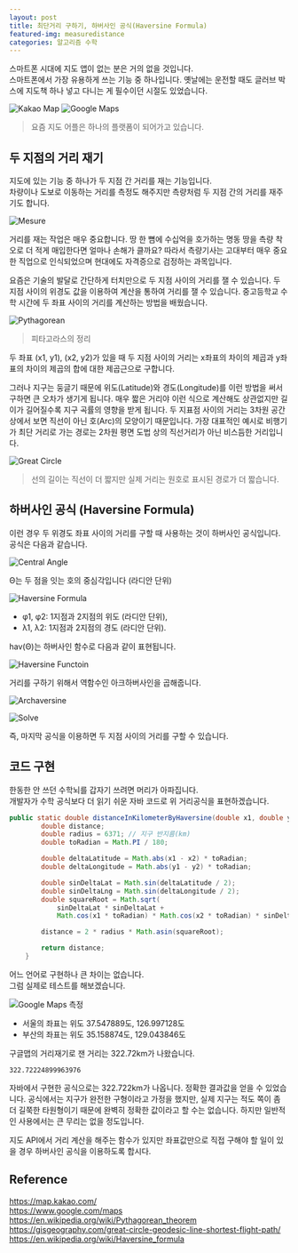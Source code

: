 ```yaml
---
layout: post
title: 최단거리 구하기, 하버사인 공식(Haversine Formula)
featured-img: measuredistance
categories: 알고리즘 수학
---
```


스마트폰 시대에 지도 앱이 없는 분은 거의 없을 것입니다.  
스마트폰에서 가장 유용하게 쓰는 기능 중 하나입니다. 옛날에는 운전할 때도 글러브 박스에 지도책 하나 넣고 다니는 게 필수이던 시절도 있었습니다.

![Kakao Map](/assets/img/posts/haversine/kakaomap.png) ![Google Maps](/assets/img/posts/haversine/googlemaps.png)
> 요즘 지도 어플은 하나의 플랫폼이 되어가고 있습니다.

## 두 지점의 거리 재기

지도에 있는 기능 중 하나가 두 지점 간 거리를 재는 기능입니다.  
차량이나 도보로 이동하는 거리를 측정도 해주지만 측량처럼 두 지점 간의 거리를 재주기도 합니다.

![Mesure](/assets/img/posts/haversine/measuredistance.png)

거리를 재는 작업은 매우 중요합니다. 땅 한 뼘에 수십억을 호가하는 명동 땅을 측량 착오로 더 적게 매입한다면 얼마나 손해가 클까요? 따라서 측량기사는 고대부터 매우 중요한 직업으로 인식되었으며 현대에도 자격증으로 검정하는 과목입니다.  

요즘은 기술의 발달로 간단하게 터치만으로 두 지점 사이의 거리를 잴 수 있습니다. 두 지점 사이의 위경도 값을 이용하여 계산을 통하여 거리를 잴 수 있습니다. 중고등학교 수학 시간에 두 좌표 사이의 거리를 계산하는 방법을 배웠습니다.

![Pythagorean](/assets/img/posts/haversine/pythagorean.png)
> 피타고라스의 정리

두 좌표 (x1, y1), (x2, y2)가 있을 때 두 지점 사이의 거리는 x좌표의 차이의 제곱과 y좌표의 차이의 제곱의 합에 대한 제곱근으로 구합니다.

그러나 지구는 둥글기 때문에 위도(Latitude)와 경도(Longitude)를 이런 방법을 써서 구하면 큰 오차가 생기게 됩니다. 매우 짧은 거리야 이런 식으로 계산해도 상관없지만 길이가 길어질수록 지구 곡률의 영향을 받게 됩니다. 두 지표점 사이의 거리는 3차원 공간 상에서 보면 직선이 아닌 호(Arc)의 모양이기 때문입니다. 가장 대표적인 예시로 비행기가 최단 거리로 가는 경로는 2차원 평면 도법 상의 직선거리가 아닌 비스듬한 거리입니다.

![Great Circle](/assets/img/posts/haversine/RhumbLine-GreatCircle.png)
> 선의 길이는 직선이 더 짧지만 실제 거리는 원호로 표시된 경로가 더 짧습니다.

## 하버사인 공식 (Haversine Formula)

이런 경우 두 위경도 좌표 사이의 거리를 구할 때 사용하는 것이 하버사인 공식입니다. 공식은 다음과 같습니다.

![Central Angle](/assets/img/posts/haversine/centralangle.svg)

Θ는 두 점을 잇는 호의 중심각입니다 (라디안 단위)

![Haversine Formula](/assets/img/posts/haversine/haversineformula.svg)

* φ1, φ2: 1지점과 2지점의 위도 (라디안 단위),
* λ1, λ2: 1지점과 2지점의 경도 (라디안 단위).

hav(Θ)는 하버사인 함수로 다음과 같이 표현됩니다.

![Haversine Functoin](/assets/img/posts/haversine/haversinefunction.svg)

거리를 구하기 위해서 역함수인 아크하버사인을 곱해줍니다.

![Archaversine](/assets/img/posts/haversine/archaversine.svg)

![Solve](/assets/img/posts/haversine/solve.svg)

즉, 마지막 공식을 이용하면 두 지점 사이의 거리를 구할 수 있습니다.

## 코드 구현

한동한 안 쓰던 수학뇌를 갑자기 쓰려면 머리가 아파집니다.  
개발자가 수학 공식보다 더 읽기 쉬운 자바 코드로 위 거리공식을 표현하겠습니다.

```java
public static double distanceInKilometerByHaversine(double x1, double y1, double x2, double y2) {
        double distance;
        double radius = 6371; // 지구 반지름(km)
        double toRadian = Math.PI / 180;

        double deltaLatitude = Math.abs(x1 - x2) * toRadian;
        double deltaLongitude = Math.abs(y1 - y2) * toRadian;

        double sinDeltaLat = Math.sin(deltaLatitude / 2);
        double sinDeltaLng = Math.sin(deltaLongitude / 2);
        double squareRoot = Math.sqrt(
            sinDeltaLat * sinDeltaLat +
            Math.cos(x1 * toRadian) * Math.cos(x2 * toRadian) * sinDeltaLng * sinDeltaLng);

        distance = 2 * radius * Math.asin(squareRoot);

        return distance;
    }
```

어느 언어로 구현하나 큰 차이는 없습니다.  
그럼 실제로 테스트를 해보겠습니다.

![Google Maps 측정](/assets/img/posts/haversine/googlemeasure.png)

* 서울의 좌표는 위도 37.547889도, 126.997128도
* 부산의 좌표는 위도 35.158874도, 129.043846도

구글맵의 거리재기로 잰 거리는 322.72km가 나왔습니다.

```
322.72224899963976
```

자바에서 구현한 공식으로는 322.722km가 나옵니다. 정확한 결과값을 얻을 수 있었습니다. 공식에서는 지구가 완전한 구형이라고 가정을 했지만, 실제 지구는 적도 쪽이 좀 더 길쭉한 타원형이기 때문에 완벽히 정확한 값이라고 할 수는 없습니다. 하지만 일반적인 사용에서는 큰 무리는 없을 정도입니다.

지도 API에서 거리 계산을 해주는 함수가 있지만 좌표값만으로 직접 구해야 할 일이 있을 경우 하버사인 공식을 이용하도록 합시다.

## Reference

<https://map.kakao.com/>  
<https://www.google.com/maps>  
<https://en.wikipedia.org/wiki/Pythagorean_theorem>  
<https://gisgeography.com/great-circle-geodesic-line-shortest-flight-path/>  
<https://en.wikipedia.org/wiki/Haversine_formula>
